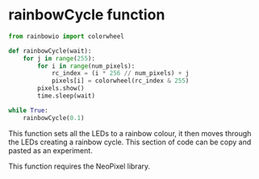 # rainbowCycle function

```py
from rainbowio import colorwheel

def rainbowCycle(wait):
    for j in range(255):
        for i in range(num_pixels):
            rc_index = (i * 256 // num_pixels) + j
            pixels[i] = colorwheel(rc_index & 255)
        pixels.show()
        time.sleep(wait)

while True:
    rainbowCycle(0.1)
```

This function sets all the LEDs to a rainbow colour, it then moves through the LEDs creating a rainbow cycle. This section of code can be copy and pasted as an experiment.

This function requires the NeoPixel library.
